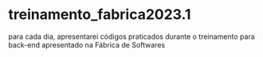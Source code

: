 # treinamento_fabrica2023.1
para cada dia, apresentarei  códigos praticados durante o treinamento para back-end apresentado na Fábrica de Softwares
